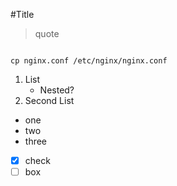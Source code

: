 #Title
>quote

```

cp nginx.conf /etc/nginx/nginx.conf
```

1. List
   - Nested?
2. Second List

* one
* two
* three

- [x] check
- [ ] box